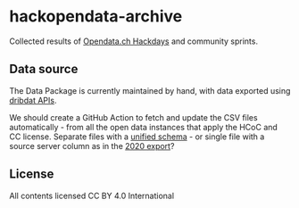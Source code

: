 # hackopendata-archive

Collected results of [Opendata.ch Hackdays](https://opendata.ch/projects/hackathons/) and community sprints. 

## Data source

The Data Package is currently maintained by hand, with data exported using [dribdat APIs](https://github.com/dribdat/dribdat/blob/main/docs/CONTRIBUTE.md#api-guide).

We should create a GitHub Action to fetch and update the CSV files automatically - from all the open data instances that apply the HCoC and CC license. Separate files with a [unified schema](https://github.com/frictionlessdata/frictionlessdata.io/discussions/637) - or single file with a source server column as in the [2020 export](data/dribdat-projects-2020.csv)?

## License

All contents licensed CC BY 4.0 International

